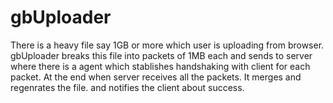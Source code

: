 gbUploader
==========
There is a heavy file say 1GB or more which user is uploading from browser. 
gbUploader breaks this file into packets of 1MB each and sends to server 
where there is a agent which stablishes handshaking with client for each packet. 
At the end when server receives all the packets. 
It merges and regenrates the file. 
and notifies the client about success.
